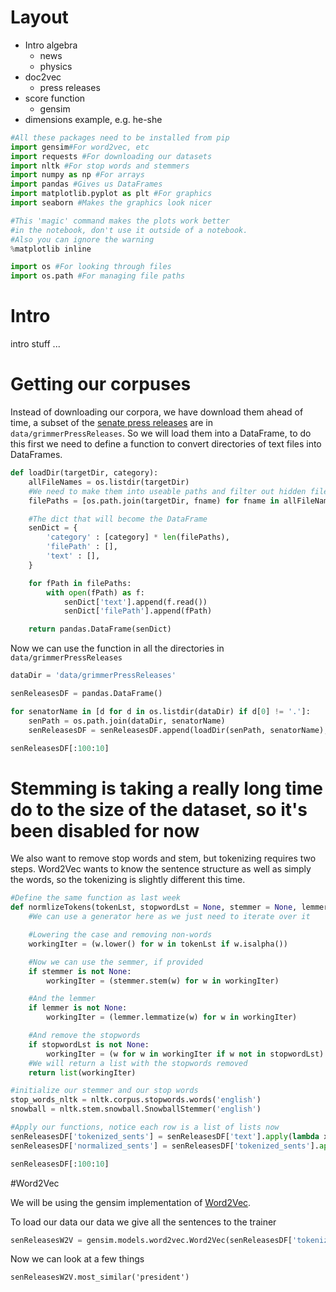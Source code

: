 # Layout

+ Intro algebra
    + news
    + physics
+ doc2vec
    + press releases
+ score function
    + gensim
+ dimensions example, e.g. he-she

```python
#All these packages need to be installed from pip
import gensim#For word2vec, etc
import requests #For downloading our datasets
import nltk #For stop words and stemmers
import numpy as np #For arrays
import pandas #Gives us DataFrames
import matplotlib.pyplot as plt #For graphics
import seaborn #Makes the graphics look nicer

#This 'magic' command makes the plots work better
#in the notebook, don't use it outside of a notebook.
#Also you can ignore the warning
%matplotlib inline

import os #For looking through files
import os.path #For managing file paths

```

# Intro

intro stuff ...

# Getting our corpuses

Instead of downloading our corpora, we have download them ahead of time, a subset of the [senate press releases](https://github.com/lintool/GrimmerSenatePressReleases) are in `data/grimmerPressReleases`. So we will load them into a DataFrame, to do this first we need to define a function to convert directories of text files into DataFrames.

```python
def loadDir(targetDir, category):
    allFileNames = os.listdir(targetDir)
    #We need to make them into useable paths and filter out hidden files
    filePaths = [os.path.join(targetDir, fname) for fname in allFileNames if fname[0] != '.']

    #The dict that will become the DataFrame
    senDict = {
        'category' : [category] * len(filePaths),
        'filePath' : [],
        'text' : [],
    }

    for fPath in filePaths:
        with open(fPath) as f:
            senDict['text'].append(f.read())
            senDict['filePath'].append(fPath)

    return pandas.DataFrame(senDict)
```

Now we can use the function in all the directories in `data/grimmerPressReleases`

```python
dataDir = 'data/grimmerPressReleases'

senReleasesDF = pandas.DataFrame()

for senatorName in [d for d in os.listdir(dataDir) if d[0] != '.']:
    senPath = os.path.join(dataDir, senatorName)
    senReleasesDF = senReleasesDF.append(loadDir(senPath, senatorName), ignore_index = True)

senReleasesDF[:100:10]
```

# Stemming is taking a really long time do to the size of the dataset, so it's been disabled for now

We also want to remove stop words and stem, but tokenizing requires two steps. Word2Vec wants to know the sentence structure as well as simply the words, so the tokenizing is slightly different this time.

```python
#Define the same function as last week
def normlizeTokens(tokenLst, stopwordLst = None, stemmer = None, lemmer = None):
    #We can use a generator here as we just need to iterate over it

    #Lowering the case and removing non-words
    workingIter = (w.lower() for w in tokenLst if w.isalpha())

    #Now we can use the semmer, if provided
    if stemmer is not None:
        workingIter = (stemmer.stem(w) for w in workingIter)

    #And the lemmer
    if lemmer is not None:
        workingIter = (lemmer.lemmatize(w) for w in workingIter)

    #And remove the stopwords
    if stopwordLst is not None:
        workingIter = (w for w in workingIter if w not in stopwordLst)
    #We will return a list with the stopwords removed
    return list(workingIter)

#initialize our stemmer and our stop words
stop_words_nltk = nltk.corpus.stopwords.words('english')
snowball = nltk.stem.snowball.SnowballStemmer('english')

#Apply our functions, notice each row is a list of lists now
senReleasesDF['tokenized_sents'] = senReleasesDF['text'].apply(lambda x: [nltk.word_tokenize(s) for s in nltk.sent_tokenize(x)])
senReleasesDF['normalized_sents'] = senReleasesDF['tokenized_sents'].apply(lambda x: [normlizeTokens(s, stopwordLst = stop_words_nltk, stemmer = None) for s in x])

senReleasesDF[:100:10]
```


#Word2Vec

We will be using the gensim implementation of [Word2Vec](https://radimrehurek.com/gensim/models/word2vec.html#gensim.models.word2vec.Word2Vec).

To load our data our data we give all the sentences to the trainer

```python
senReleasesW2V = gensim.models.word2vec.Word2Vec(senReleasesDF['tokenized_sents'].sum())
```

Now we can look at a few things

```
senReleasesW2V.most_similar('president')
```
